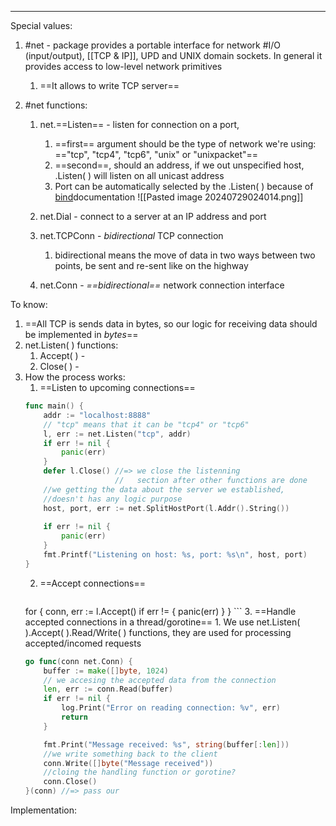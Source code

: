 ***
Special values:
1. #net - package provides a portable interface for network #I/O (input/output), [[TCP & IP]], UPD and UNIX domain sockets. In general it provides access to low-level network primitives
	1. ==It allows to write TCP server==

3. #net functions:
	1. net.==Listen== - listen for connection on a port, 
		1. ==first== argument should be the type of network we're using: =="tcp", "tcp4", "tcp6", "unix" or "unixpacket"==
		2. ==second==, should an address, if we out unspecified host, .Listen( ) will listen on all unicast address  
		3. Port can be automatically selected by the .Listen( ) because of [bind](https://dev.to/hgsgtk/how-go-handles-network-and-system-calls-when-tcp-server-1nbd)documentation 
			![[Pasted image 20240729024014.png]]
	
	2. net.Dial - connect to a server at an IP address and port 
	3. net.TCPConn - *bidirectional* TCP connection 
		1. bidirectional means the move of data in two ways between two points, be sent and re-sent like on the highway 
	4. net.Conn - *==bidirectional==* network connection interface

To know:
1. ==All TCP is sends data in bytes, so our logic for receiving data should be implemented in *bytes*== 
2. net.Listen( ) functions:
	1. Accept( ) - 
	2. Close( ) -
3. How the process works:
	1. ==Listen to upcoming connections== 
	```go
	func main() {
		addr := "localhost:8888"
		// "tcp" means that it can be "tcp4" or "tcp6"
		l, err := net.Listen("tcp", addr)
		if err != nil {
			panic(err)
		}
		defer l.Close() //=> we close the listenning 
						//   section after other functions are done 
		//we getting the data about the server we established, 
		//doesn't has any logic purpose
		host, port, err := net.SplitHostPort(l.Addr().String())
		
		if err != nil {
			panic(err)
		}
		fmt.Printf("Listening on host: %s, port: %s\n", host, port)
	} 
	```
	2. ==Accept connections== 
		```go
	for {
		conn, err := l.Accept()
		if err != {
			panic(err)
		}
	}
		```
	3. ==Handle accepted connections in a thread/gorotine== 
		1. We use net.Listen( ).Accept( ).Read/Write( ) functions, they are used for processing accepted/incomed requests
	```go
	go func(conn net.Conn) {
		buffer := make([]byte, 1024)
		// we accesing the accepted data from the connection 
		len, err := conn.Read(buffer)
		if err != nil {
			log.Print("Error on reading connection: %v", err)	
			return
		}

		fmt.Print("Message received: %s", string(buffer[:len]))
		//we write something back to the client 
		conn.Write([]byte("Message received"))
		//cloing the handling function or gorotine?
		conn.Close()
	}(conn) //=> pass our 
	```

Implementation: 
